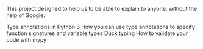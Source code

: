 This project designed to help us to be able to explain to anyone, without the help of Google:

Type annotations in Python 3
How you can use type annotations to specify function signatures and variable types
Duck typing
How to validate your code with mypy